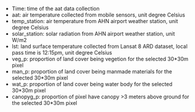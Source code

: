 - Time: time of the aat data collection
- aat: air temperature collected from mobile sensors, unit degree Celsius
- temp_station: air temperature from AHN airport weather station, unit degree Celsius
- solar_station: solar radiation from AHN airport weather station, unit W/m2
- lst: land surface temperature collected from Lansat 8 ARD dataset, local pass time is 12:15pm, unit degree Celsius
- veg_p: proportion of land cover being vegetion for the selected 30*30m pixel
- man_p: proportion of land cover being manmade materials for the selected 30*30m pixel
- wat_p: proportion of land cover being water body for the selected 30*30m pixel
- canopyg_p: proportion of pixel have canopy >3 meters above ground for the selected 30*30m pixel
